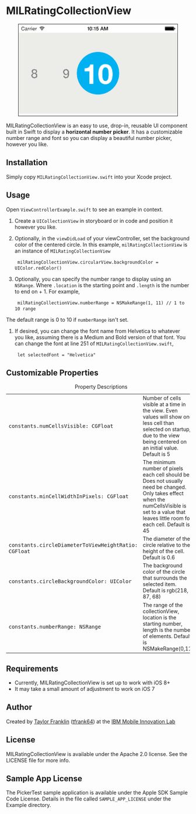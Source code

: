 MILRatingCollectionView
=======================

<p align="center">
<img src="ratingViewCropped.gif"  alt="Drawing" height=250 border=1 /></p>

MILRatingCollectionView is an easy to use, drop-in, reusable UI component built in Swift to display a __horizontal number picker__. It has a customizable number range and font so you can display a beautiful number picker, however you like.

## Installation

Simply copy `MILRatingCollectionView.swift` into your Xcode project.


## Usage

Open `ViewControllerExample.swift` to see an example in context.

1. Create a `UICollectionView` in storyboard or in code and position it however you like.
	
1. Optionally, in the `viewDidLoad` of your viewController, set the background color of the centered circle. In this example, `milRatingCollectionView` is an instance of `MILRatingCollectionView`

        milRatingCollectionView.circularView.backgroundColor = UIColor.redColor()

1. Optionally, you can specify the number range to display using an `NSRange`. Where `.location` is the starting point and `.length` is the number to end on + 1. For example,

        milRatingCollectionView.numberRange = NSMakeRange(1, 11) // 1 to 10 range
The default range is 0 to 10 if `numberRange` isn't set.
1. If desired, you can change the font name from Helvetica to whatever you like, assuming there is a Medium and Bold version of that font. You can change the font at line 251 of `MILRatingCollectionView.swift`,
        
        let selectedFont = "Helvetica"

## Customizable Properties
<table>
  <caption>Property Descriptions</caption>
  <tr>
    <td><tt>constants.numCellsVisible: CGFloat </tt></td>
    <td>Number of cells visible at a time in the view. Even values will show one less cell than selected on startup, due to the view being centered on an initial value. Default is 5</td>
  </tr>
  <tr>
    <td><tt>constants.minCellWidthInPixels: CGFloat </tt></td>
    <td>The minimum number of pixels each cell should be. Does not usually need be changed. Only takes effect when the numCellsVisible is set to a value that leaves little room for each cell. Default is 45</td>
  </tr>
  <tr>
    <td><tt>constants.circleDiameterToViewHeightRatio: CGFloat </tt></td>
    <td>The diameter of the circle relative to the height of the cell. Default is 0.6</td>
  </tr>
  <tr>
    <td><tt>constants.circleBackgroundColor: UIColor </tt></td>
    <td>The background color of the circle that surrounds the selected item. Default is rgb(218, 87, 68)</td>
  </tr>
  <tr>
    <td><tt>constants.numberRange: NSRange</tt></td>
    <td>The range of the collectionView, location is the starting number, length is the number of elements. Default is NSMakeRange(0,11)</td>
  </tr>
</table>

## Requirements
* Currently, MILRatingCollectionView is set up to work with iOS 8+
* It may take a small amount of adjustment to work on iOS 7

## Author

Created by [Taylor Franklin](https://github.com/tfrank64)
([tfrank64](https://twitter.com/tfrank64)) at the [IBM Mobile Innovation Lab](http://www-969.ibm.com/innovation/milab/)

## License

MILRatingCollectionView is available under the Apache 2.0 license. See the LICENSE file for more info.

## Sample App License
The PickerTest sample application is available under the Apple SDK Sample Code License. Details in the file called `SAMPLE_APP_LICENSE` under the Example directory.

